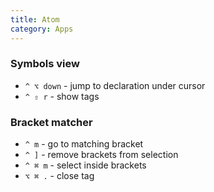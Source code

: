 ```yaml
---
title: Atom
category: Apps
---
```


### Symbols view

 - `^ ⌥ down` - jump to declaration under cursor
 - `^ ⇧ r` - show tags

### Bracket matcher

 - `^ m` - go to matching bracket
 - `^ ]` - remove brackets from selection
 - `^ ⌘ m` - select inside brackets
 - `⌥ ⌘ .` - close tag
